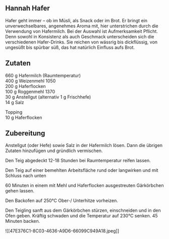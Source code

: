 ## Hannah Hafer

Hafer geht immer – ob im Müsli, als Snack oder im Brot. Er bringt ein unverwechselbares, angenehmes Aroma mit, hier unterstrichen durch die Verwendung von Hafermilch. Bei der Auswahl ist Aufmerksamkeit Pflicht. Denn sowohl in Konsistenz als auch Geschmack unterscheiden sich die verschiedenen Hafer-Drinks. Sie reichen von wässrig bis dickflüssig, von ungesüßt bis spürbar süß, das hat natürlich Einfluss aufs Brot.

## Zutaten

660 g Hafermilch (Raumtemperatur)  
400 g Weizenmehl 1050  
200 g Haferflocken  
100 g Roggenmehl 1370  
30 g Anstellgut (alternativ 1 g Frischhefe)  
14 g Salz

Topping  
10 g Haferflocken

## Zubereitung

Anstellgut (oder Hefe) sowie Salz in der Hafermilch lösen. Dann die übrigen Zutaten hinzufügen und gründlich vermischen.

Den Teig abgedeckt 12-18 Stunden bei Raumtemperatur reifen lassen.

Den Teig auf einer bemehlten Arbeitsfläche rund oder langwirken und mit Schluss nach unten

60 Minuten in einem mit Mehl und Haferflocken ausgestreuten Gärkörbchen gehen lassen.

Den Backofen auf 250°C Ober-/ Unterhitze vorheizen.

Den Teigling sanft aus dem Gärkörbchen stürzen, einschneiden und in den Ofen geben. Kräftig schwaden und die Temperatur auf 230°C senken. 45 Minuten backen.


![[47E376C1-8C03-4636-A9D6-66099C949A18.jpeg]]